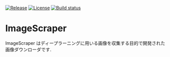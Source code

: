 
[![Release](https://img.shields.io/github/release/tsurumeso/ImageScraper.svg)](https://github.com/tsurumeso/ImageScraper/releases/latest)
[![License](https://img.shields.io/github/license/tsurumeso/ImageScraper.svg)](https://github.com/tsurumeso/ImageScraper/blob/master/LICENSE.txt)
[![Build status](https://ci.appveyor.com/api/projects/status/4fo509jwmu2lxyoy/branch/master?svg=true)](https://ci.appveyor.com/project/tsurumeso/ImageScraper/branch/master)

# ImageScraper

ImageScraper はディープラーニングに用いる画像を収集する目的で開発された画像ダウンローダです. 
